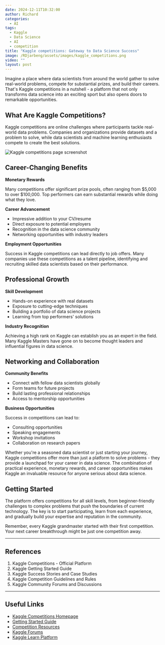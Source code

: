 ```yaml
---
date: 2024-12-11T10:32:00
author: Richard
categories:
  - AI
tags:
  - Kaggle
  - Data Science
  - AI
  - competition
title: "Kaggle competitions: Gateway to Data Science Success"
image: /RDjarbeng/assets/images/kaggle_competitions.png
video: ""
layout: post
---
```

Imagine a place where data scientists from around the world gather to solve real-world problems, compete for substantial prizes, and build their careers. That's Kaggle competitions in a nutshell - a platform that not only transforms data science into an exciting sport but also opens doors to remarkable opportunities.

## What Are Kaggle Competitions?

Kaggle competitions are online challenges where participants tackle real-world data problems. Companies and organizations provide datasets and a problem to solve, while data scientists and machine learning enthusiasts compete to create the best solutions.

![Kaggle competitions page screenshot](/RDjarbeng/assets/images/kaggle_competitions.png)

## Career-Changing Benefits

**Monetary Rewards**

Many competitions offer significant prize pools, often ranging from $5,000 to over $100,000. Top performers can earn substantial rewards while doing what they love.

**Career Advancement**

- Impressive addition to your CV/resume
- Direct exposure to potential employers
- Recognition in the data science community
- Networking opportunities with industry leaders

**Employment Opportunities**

Success in Kaggle competitions can lead directly to job offers. Many companies use these competitions as a talent pipeline, identifying and recruiting skilled data scientists based on their performance.

## Professional Growth

**Skill Development**

- Hands-on experience with real datasets
- Exposure to cutting-edge techniques
- Building a portfolio of data science projects
- Learning from top performers' solutions

**Industry Recognition**

Achieving a high rank on Kaggle can establish you as an expert in the field. Many Kaggle Masters have gone on to become thought leaders and influential figures in data science.

## Networking and Collaboration

**Community Benefits**

- Connect with fellow data scientists globally
- Form teams for future projects
- Build lasting professional relationships
- Access to mentorship opportunities

**Business Opportunities**

Success in competitions can lead to:

- Consulting opportunities
- Speaking engagements
- Workshop invitations
- Collaboration on research papers

Whether you're a seasoned data scientist or just starting your journey, Kaggle competitions offer more than just a platform to solve problems - they provide a launchpad for your career in data science. The combination of practical experience, monetary rewards, and career opportunities makes Kaggle an invaluable resource for anyone serious about data science.

## Getting Started

The platform offers competitions for all skill levels, from beginner-friendly challenges to complex problems that push the boundaries of current technology. The key is to start participating, learn from each experience, and gradually build your expertise and reputation in the community.

Remember, every Kaggle grandmaster started with their first competition. Your next career breakthrough might be just one competition away.

---

## References

1. Kaggle Competitions - Official Platform
2. Kaggle Getting Started Guide
3. Kaggle Success Stories and Case Studies
4. Kaggle Competition Guidelines and Rules
5. Kaggle Community Forums and Discussions

---

## Useful Links

- [Kaggle Competitions Homepage](https://www.kaggle.com/competitions) 
- [Getting Started Guide](https://www.kaggle.com/learn)
- [Competition Resources](https://www.kaggle.com/resources)
- [Kaggle Forums](https://www.kaggle.com/discussion)
- [Kaggle Learn Platform](https://www.kaggle.com/learn/overview)
